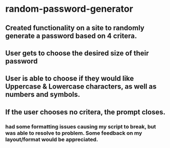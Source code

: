 # random-password-generator

## Created functionality on a site to randomly generate a password based on 4 critera.

## User gets to choose the desired size of their password

## User is able to choose if they would like Uppercase & Lowercase characters, as well as numbers and symbols.

## If the user chooses no critera, the prompt closes.



### had some formatting issues causing my script to break, but was able to resolve to problem. Some feedback on my layout/format would be appreciated.
